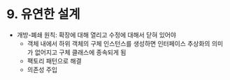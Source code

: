 # 9. 유연한 설계

* 개방-폐쇄 원칙: 확장에 대해 열리고 수정에 대해서 닫혀 있어야
  * 객체 내에서 하위 객체의 구체 인스턴스를 생성하면 인터페이스 추상화의 의미가 없어지고 구체 클래스에 종속되게 됨
  * 팩토리 패턴으로 해결
  * 의존성 주입